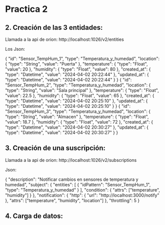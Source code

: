 # Practica 2

##  2. Creación de las 3 entidades:

Llamada a la api de orion: http://localhost:1026/v2/entities

Los Json:

{
    "id": "Sensor_TempHum_1",
    "type": "Temperatura_y_humedad",
    "location": { "type": "String", "value": "Puerta" },
    "temperature": { "type": "Float", "value": 20 },
    "humidity": { "type": "Float", "value": 80 },
    "created_at": { "type": "Datetime", "value": "2024-04-02 20:22:44" },
    "updated_at": { "type": "Datetime", "value": "2024-04-02 20:22:44" }
}
{
    "id": "Sensor_TempHum_2",
    "type": "Temperatura_y_humedad",
    "location": { "type": "String", "value": "Sala principal" },
    "temperature": { "type": "Float", "value": 22.5 },
    "humidity": { "type": "Float", "value": 65 },
    "created_at": { "type": "Datetime", "value": "2024-04-02 20:25:10" },
    "updated_at": { "type": "Datetime", "value": "2024-04-02 20:25:10" }
}
{
    "id": "Sensor_TempHum_3",
    "type": "Temperatura_y_humedad",
    "location": { "type": "String", "value": "Almacen" },
    "temperature": { "type": "Float", "value": 18.7 },
    "humidity": { "type": "Float", "value": 72 },
    "created_at": { "type": "Datetime", "value": "2024-04-02 20:30:27" },
    "updated_at": { "type": "Datetime", "value": "2024-04-02 20:30:27" }
}

## 3. Creación de una suscripción:

Llamada a la api de orion: http://localhost:1026/v2/subscriptions

Json:

{
    "description": "Notificar cambios en sensores de temperatura y humedad",
    "subject": {
        "entities": [
            {
                "idPattern": "Sensor_TempHum_1",
                "type": "Temperatura_y_humedad"
            }
        ],
        "condition": {
            "attrs": ["temperature", "humidity"]
        }
    },
    "notification": {
        "http": {
            "url": "http://localhost:3000/notify"
        },
        "attrs": ["temperature", "humidity", "location"]
    },
    "throttling": 5
}


## 4. Carga de datos: